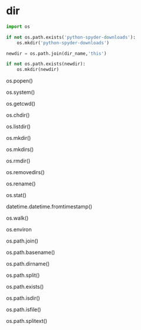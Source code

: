 # dir
```python
import os

if not os.path.exists('python-spyder-downloads'):
    os.mkdir('python-spyder-downloads')

newdir = os.path.join(dir_name,'this')

if not os.path.exists(newdir):
    os.mkdir(newdir)
```
os.popen()



os.system()



os.getcwd()



os.chdir()



os.listdir()



os.mkdir()



os.mkdirs()



os.rmdir()



os.removedirs()



os.rename()



os.stat()



datetime.datetime.fromtimestamp()



os.walk()



os.environ



os.path.join()



os.path.basename()



os.path.dirname()



os.path.split()



os.path.exists()



os.path.isdir()



os.path.isfile()



os.path.splitext()